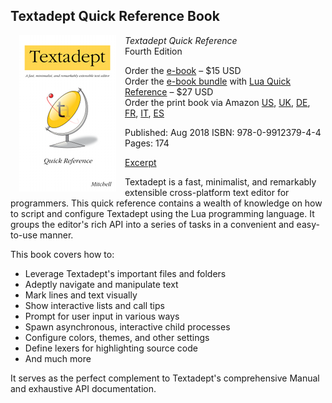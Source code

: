 ## Textadept Quick Reference Book

<div style="float: left; margin: 0 1em 0 1em;">
  <img src="images/quickref_small.png" alt="" style="border-width: 1px;"/>
</div>

*Textadept Quick Reference*<br/>
Fourth Edition

Order the [e-book][] &ndash; $15 USD<br/>
Order the [e-book bundle][] with [Lua Quick Reference][] &ndash; $27 USD<br/>
Order the print book via Amazon [US][], [UK][], [DE][], [FR][], [IT][], [ES][]

Published: Aug 2018
ISBN: 978-0-9912379-4-4<br/>
Pages: 174

[Excerpt][]

Textadept is a fast, minimalist, and remarkably extensible cross-platform text
editor for programmers. This quick reference contains a wealth of knowledge on
how to script and configure Textadept using the Lua programming language. It
groups the editor's rich API into a series of tasks in a convenient and
easy-to-use manner.

This book covers how to:

* Leverage Textadept's important files and folders
* Adeptly navigate and manipulate text
* Mark lines and text visually
* Show interactive lists and call tips
* Prompt for user input in various ways
* Spawn asynchronous, interactive child processes
* Configure colors, themes, and other settings
* Define lexers for highlighting source code
* And much more

It serves as the perfect complement to Textadept's comprehensive Manual and
exhaustive API documentation.

[e-book]: https://gum.co/textadept_ebook
[e-book bundle]: https://gum.co/qr_bundle
[Lua Quick Reference]: https://foicica.com/lua
[US]: https://www.amazon.com/Textadept-Quick-Reference-Mitchell/dp/0991237943/
[UK]: https://www.amazon.co.uk/Textadept-Quick-Reference-Mitchell/dp/0991237943/
[DE]: https://www.amazon.de/Textadept-Quick-Reference-Mitchell/dp/0991237943/
[FR]: https://www.amazon.fr/Textadept-Quick-Reference-Mitchell/dp/0991237943/
[IT]: https://www.amazon.it/Textadept-Quick-Reference-Mitchell/dp/0991237943/
[ES]: https://www.amazon.es/Textadept-Quick-Reference-Mitchell/dp/0991237943/
[Excerpt]: https://raw.githubusercontent.com/orbitalquark/textadept/default/docs/quickref_excerpt.pdf
